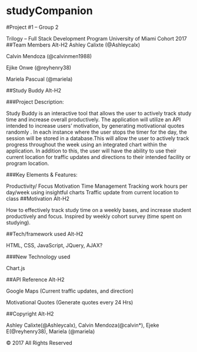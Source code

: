 # studyCompanion
#Project #1 – Group 2

Trilogy – Full Stack Development Program
University of Miami Cohort 2017
##Team Members Alt-H2 Ashley Calixte (@Ashleycalx)

 Calvin Mendoza (@calvinmen1988)

 Ejike Onwe (@reyhenry38)

 Mariela Pascual (@mariela)

##Study Buddy Alt-H2

###Project Description:

Study Buddy is an interactive tool that allows the user to actively track study time and increase overall productively. The application will utilize an API intended to increase users’ motivation, by generating motivational quotes randomly . In each instance where the user stops the timer for the day, the session will be stored in a database.This will allow the user to actively track progress throughout the week using an integrated chart within the application. In addition to this, the user will have the ability to use their current location for traffic updates and directions to their intended facility or program location.

###Key Elements & Features:

 Productivity/ Focus
 Motivation
 Time Management
 Tracking work hours per day/week using insightful charts
 Traffic update from current location to class
##Motivation Alt-H2

How to effectively track study time on a weekly bases, and increase student productively and focus. Inspired by weekly cohort survey (time spent on studying).

##Tech/framework used Alt-H2

HTML, CSS, JavaScript, JQuery, AJAX?

###New Technology used

Chart.js

##API Reference Alt-H2

Google Maps (Current traffic updates, and direction)

Motivational Quotes (Generate quotes every 24 Hrs)

##Copyright Alt-H2

Ashley Calixte(@Ashleycalx), Calvin Mendoza(@calvin*), Ejeke E(@reyhenry38), Mariela (@mariela)

© 2017 All Rights Reserved
